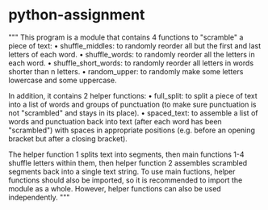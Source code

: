 # python-assignment
"""
This program is a module that contains 4 functions to "scramble" a piece of text:
    • shuffle_middles: to randomly reorder all but the first and last letters of each word.
    • shuffle_words: to randomly reorder all the letters in each word.
    • shuffle_short_words: to randomly reorder all letters in words shorter than n letters.
    • random_upper: to randomly make some letters lowercase and some uppercase.

In addition, it contains 2 helper functions:
    • full_split: to split a piece of text into a list of words and groups of punctuation 
    (to make sure punctuation is not "scrambled" and stays in its place).
    • spaced_text: to assemble a list of words and punctuation back into text 
    (after each word has been "scrambled") with spaces in appropriate positions 
    (e.g. before an opening bracket but after a closing bracket).

The helper function 1 splits text into segments, then main functions 1-4 shuffle letters within them,
    then helper function 2 assembles scrambled segments back into a single text string.
To use main fuctions, helper functions should also be imported,
    so it is recommended to import the module as a whole.
However, helper functions can also be used independently.
"""
